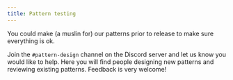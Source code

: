 ```yaml
---
title: Pattern testing
---
```


You could make (a muslin for) our patterns prior to release to make sure everything is ok.

<Tip>
  
Join the `#pattern-design` channel on the Discord server and let us know you would like to help. Here you will find people designing new patterns and reviewing existing patterns. Feedback is very welcome!

</Tip>
